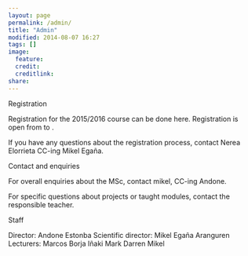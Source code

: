 ```yaml
---
layout: page
permalink: /admin/
title: "Admin"
modified: 2014-08-07 16:27
tags: []
image:
  feature: 
  credit: 
  creditlink: 
share: 
---
```


Registration

Registration for the 2015/2016 course can be done here. Registration is open from to . 

If you have any questions about the registration process, contact Nerea Elorrieta CC-ing Mikel Egaña.

Contact and enquiries

For overall enquiries about the MSc, contact mikel, CC-ing Andone.

For specific questions about projects or taught modules, contact the responsible teacher.

Staff

Director: Andone Estonba
Scientific director: Mikel Egaña Aranguren
Lecturers:
Marcos
Borja
Iñaki
Mark
Darren
Mikel
